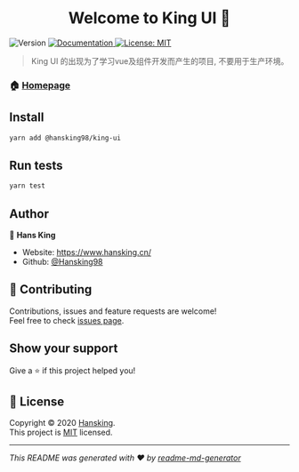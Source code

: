 <h1 align="center">Welcome to King UI 👋</h1>

<p>
  <img alt="Version" src="https://img.shields.io/badge/version-0.0.14-blue.svg?cacheSeconds=2592000" />
  <a href="https://king-ui.hansking.cn" target="_blank">
    <img alt="Documentation" src="https://img.shields.io/badge/documentation-yes-brightgreen.svg" />
  </a>
  <a href="https://github.com/hansking98/king-ui/blob/master/LICENSE" target="_blank">
    <img alt="License: MIT" src="https://img.shields.io/badge/License-MIT-yellow.svg" />
  </a>
</p>

> King UI 的出现为了学习vue及组件开发而产生的项目, 不要用于生产环境。

### 🏠 [Homepage](https://king-ui.hansking.cn/)

## Install

```sh
yarn add @hansking98/king-ui
```

## Run tests

```sh
yarn test
```

## Author

👤 **Hans King**

* Website: https://www.hansking.cn/
* Github: [@Hansking98](https://github.com/hansking98)

## 🤝 Contributing

Contributions, issues and feature requests are welcome!<br />Feel free to check [issues page](https://github.com/hansking98/king-ui/issues). 

## Show your support

Give a ⭐️ if this project helped you!

## 📝 License

Copyright © 2020 [Hansking](https://www.hansking.cn).<br />
This project is [MIT](https://github.com/hansking98/king-ui/blob/master/LICENSE) licensed.

***
_This README was generated with ❤️ by [readme-md-generator](https://github.com/kefranabg/readme-md-generator)_
